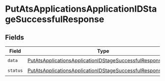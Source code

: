 # PutAtsApplicationsApplicationIDStageSuccessfulResponse


## Fields

| Field                                                                                                                                               | Type                                                                                                                                                | Required                                                                                                                                            | Description                                                                                                                                         |
| --------------------------------------------------------------------------------------------------------------------------------------------------- | --------------------------------------------------------------------------------------------------------------------------------------------------- | --------------------------------------------------------------------------------------------------------------------------------------------------- | --------------------------------------------------------------------------------------------------------------------------------------------------- |
| `data`                                                                                                                                              | [PutAtsApplicationsApplicationIDStageSuccessfulResponseData](../../models/shared/putatsapplicationsapplicationidstagesuccessfulresponsedata.md)     | :heavy_check_mark:                                                                                                                                  | N/A                                                                                                                                                 |
| `status`                                                                                                                                            | [PutAtsApplicationsApplicationIDStageSuccessfulResponseStatus](../../models/shared/putatsapplicationsapplicationidstagesuccessfulresponsestatus.md) | :heavy_check_mark:                                                                                                                                  | N/A                                                                                                                                                 |